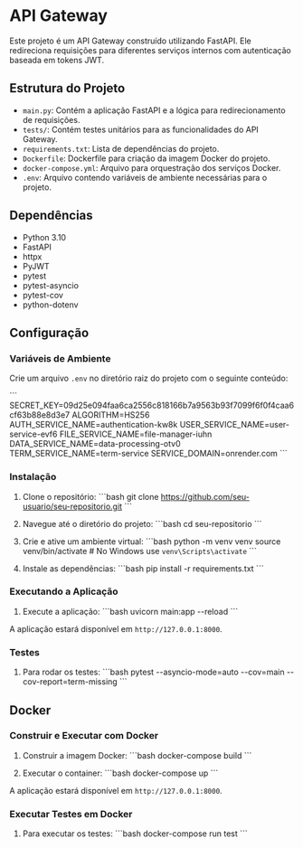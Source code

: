 
# API Gateway

Este projeto é um API Gateway construído utilizando FastAPI. Ele redireciona requisições para diferentes serviços internos com autenticação baseada em tokens JWT.

## Estrutura do Projeto

- `main.py`: Contém a aplicação FastAPI e a lógica para redirecionamento de requisições.
- `tests/`: Contém testes unitários para as funcionalidades do API Gateway.
- `requirements.txt`: Lista de dependências do projeto.
- `Dockerfile`: Dockerfile para criação da imagem Docker do projeto.
- `docker-compose.yml`: Arquivo para orquestração dos serviços Docker.
- `.env`: Arquivo contendo variáveis de ambiente necessárias para o projeto.

## Dependências

- Python 3.10
- FastAPI
- httpx
- PyJWT
- pytest
- pytest-asyncio
- pytest-cov
- python-dotenv

## Configuração

### Variáveis de Ambiente

Crie um arquivo `.env` no diretório raiz do projeto com o seguinte conteúdo:

\`\`\`
SECRET_KEY=09d25e094faa6ca2556c818166b7a9563b93f7099f6f0f4caa6cf63b88e8d3e7
ALGORITHM=HS256
AUTH_SERVICE_NAME=authentication-kw8k
USER_SERVICE_NAME=user-service-evf6
FILE_SERVICE_NAME=file-manager-iuhn
DATA_SERVICE_NAME=data-processing-otv0
TERM_SERVICE_NAME=term-service
SERVICE_DOMAIN=onrender.com
\`\`\`

### Instalação

1. Clone o repositório:
    \`\`\`bash
    git clone https://github.com/seu-usuario/seu-repositorio.git
    \`\`\`

2. Navegue até o diretório do projeto:
    \`\`\`bash
    cd seu-repositorio
    \`\`\`

3. Crie e ative um ambiente virtual:
    \`\`\`bash
    python -m venv venv
    source venv/bin/activate  # No Windows use `venv\Scripts\activate`
    \`\`\`

4. Instale as dependências:
    \`\`\`bash
    pip install -r requirements.txt
    \`\`\`

### Executando a Aplicação

1. Execute a aplicação:
    \`\`\`bash
    uvicorn main:app --reload
    \`\`\`

A aplicação estará disponível em `http://127.0.0.1:8000`.

### Testes

1. Para rodar os testes:
    \`\`\`bash
    pytest --asyncio-mode=auto --cov=main --cov-report=term-missing
    \`\`\`

## Docker

### Construir e Executar com Docker

1. Construir a imagem Docker:
    \`\`\`bash
    docker-compose build
    \`\`\`

2. Executar o container:
    \`\`\`bash
    docker-compose up
    \`\`\`

A aplicação estará disponível em `http://127.0.0.1:8000`.

### Executar Testes em Docker

1. Para executar os testes:
    \`\`\`bash
    docker-compose run test
    \`\`\`
